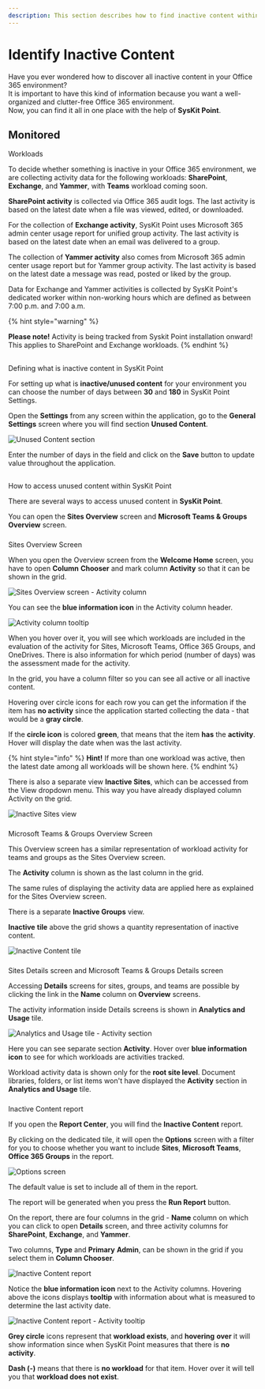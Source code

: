 ```yaml
---
description: This section describes how to find inactive content within SysKit Point.
---
```


# Identify Inactive Content

Have you ever wondered how to discover all inactive content in your Office 365 environment?  
It is important to have this kind of information because you want a well-organized and clutter-free Office 365 environment.   
Now, you can find it all in one place with the help of **SysKit Point**.

## Monitored Workloads

To decide whether something is inactive in your Office 365 environment, we are collecting activity data for the following workloads: **SharePoint**, **Exchange**, and **Yammer**, with **Teams** workload coming soon.

**SharePoint activity** is collected via Office 365 audit logs. The last activity is based on the latest date when a file was viewed, edited, or downloaded.

For the collection of **Exchange activity**, SysKit Point uses Microsoft 365 admin center usage report for unified group activity. The last activity is based on the latest date when an email was delivered to a group.

The collection of **Yammer activity** also comes from Microsoft 365 admin center usage report but for Yammer group activity. The last activity is based on the latest date a message was read, posted or liked by the group.

Data for Exchange and Yammer activities is collected by SysKit Point's dedicated worker within non-working hours which are defined as between 7:00 p.m. and 7:00 a.m.

{% hint style="warning" %}
**Please note!**                                                                                                                                       Activity is being tracked from Syskit Point installation onward! This applies to SharePoint and Exchange workloads.
{% endhint %}

## Defining what is inactive content in SysKit Point

For setting up what is **inactive/unused content** for your environment you can choose the number of days between **30** and **180** in SysKit Point Settings.

Open the **Settings** from any screen within the application, go to the **General Settings** screen where you will find section **Unused Content**.

![Unused Content section](../.gitbook/assets/inactive-content_unused-content-section.png)

Enter the number of days in the field and click on the **Save** button to update value throughout the application.

## How to access unused content within SysKit Point

There are several ways to access unused content in **SysKit Point**.

You can open the **Sites Overview** screen and **Microsoft Teams & Groups Overview** screen.

### Sites Overview Screen

When you open the Overview screen from the **Welcome Home** screen, you have to open **Column** **Chooser** and mark column **Activity** so that it can be shown in the grid.

![Sites Overview screen - Activity column](../.gitbook/assets/inactive-content_sites-overview-screen-activity-column.png)

You can see the **blue information icon** in the Activity column header.

![Activity column tooltip](../.gitbook/assets/inactive-content_activity-column-tooltip.png)

When you hover over it, you will see which workloads are included in the evaluation of the activity for Sites, Microsoft Teams, Office 365 Groups, and OneDrives. There is also information for which period \(number of days\) was the assessment made for the activity.

In the grid, you have a column filter so you can see all active or all inactive content.

Hovering over circle icons for each row you can get the information if the item has **no activity** since the application started collecting the data - that would be a **gray circle**.

If the **circle icon** is colored **green**, that means that the item **has** the **activity**. Hover will display the date when was the last activity.

{% hint style="info" %}
**Hint!**                                                                                                                                                              If more than one workload was active, then the latest date among all workloads will be shown here.
{% endhint %}

There is also a separate view **Inactive Sites**, which can be accessed from the View dropdown menu. This way you have already displayed column Activity on the grid.

![Inactive Sites view](../.gitbook/assets/inactive-content_inactive-sites-view.png)

### Microsoft Teams & Groups Overview Screen

This Overview screen has a similar representation of workload activity for teams and groups as the Sites Overview screen.

The **Activity** column is shown as the last column in the grid.

The same rules of displaying the activity data are applied here as explained for the Sites Overview screen.

There is a separate **Inactive Groups** view.

**Inactive** **tile** above the grid shows a quantity representation of inactive content.

![Inactive Content tile](../.gitbook/assets/inactive-content_inactive-content-tile.png)

### Sites Details screen and Microsoft Teams & Groups Details screen

Accessing **Details** screens for sites, groups, and teams are possible by clicking the link in the **Name** column on **Overview** screens.

The activity information inside Details screens is shown in **Analytics and Usage** tile.

![Analytics and Usage tile - Activity section](../.gitbook/assets/inactive-content_analytics-and-usage-tile-activity-section.png)

Here you can see separate section **Activity**. Hover over **blue information icon** to see for which workloads are activities tracked.

Workload activity data is shown only for the **root site level**. Document libraries, folders, or list items won't have displayed the **Activity** section in **Analytics and Usage** tile.

### Inactive Content report

If you open the **Report Center**, you will find the **Inactive Content** report.

By clicking on the dedicated tile, it will open the **Options** screen with a filter for you to choose whether you want to include **Sites**, **Microsoft Teams**, **Office 365 Groups** in the report.

![Options screen](../.gitbook/assets/inactive-content_options-screen.png)

The default value is set to include all of them in the report.

The report will be generated when you press the **Run Report** button.

On the report, there are four columns in the grid - **Name** column on which you can click to open **Details** screen, and three activity columns for **SharePoint**, **Exchange**, and **Yammer**.

Two columns, **Type** and **Primary** **Admin**, can be shown in the grid if you select them in **Column Chooser**.

![Inactive Content report](../.gitbook/assets/inactive-content_inactive-content-report.png)

Notice the **blue information icon** next to the Activity columns. Hovering above the icons displays **tooltip** with information about what is measured to determine the last activity date.

![Inactive Content report - Activity tooltip](../.gitbook/assets/inactive-content_inactive-content-report-activity-tooltip.png)

**Grey circle** icons represent that **workload exists**, and **hovering** **over** it will show information since when SysKit Point measures that there is **no activity**.

**Dash \(-\)** means that there is **no workload** for that item. Hover over it will tell you that **workload does not exist**.

